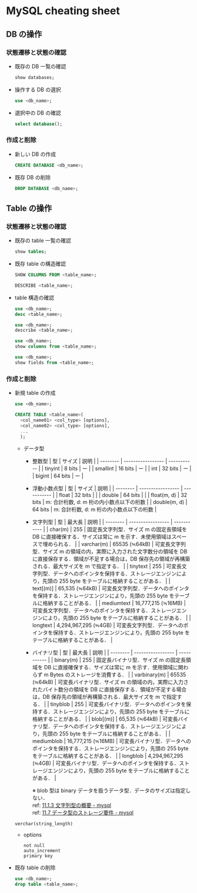 # MySQL cheating sheet

## DB の操作
### 状態遷移と状態の確認
- 既存の DB 一覧の確認
  ```sql
  show databases;
  ```
- 操作する DB の選択
  ```sql
  use <db_name>;
  ```
- 選択中の DB の確認
  ```sql
  select database();
  ```
### 作成と削除
- 新しい DB の作成
  ```sql
  CREATE DATABASE <db_name>;
  ```
- 既存 DB の削除
  ```sql
  DROP DATABASE <db_name>;
  ```
## Table の操作
### 状態遷移と状態の確認
- 既存の table 一覧の確認
  ```sql
  show tables;
  ```
- 既存 table の構造確認
  ```sql
  SHOW COLUMNS FROM <table_name>;
  ```
  ```sql
  DESCRIBE <table_name>;
  ```
- table 構造の確認
  ```sql
  use <db_name>;
  desc <table_name>;
  ```
  ```sql
  use <db_name>;
  describe <table_name>;
  ```
  ```sql
  use <db_name>;
  show columns from <table_name>;
  ```
  ```sql
  use <db_name>;
  show fields from <table_name>;
  ```
### 作成と削除
- 新規 table の作成
  ```sql
  use <db_name>;

  CREATE TABLE <table_name>(
    <col_name01> <col_type> [options], 
    <col_name02> <col_type> [options], 
    ...
    );
  ```
  - データ型
    - 整数型
      | 型       | サイズ            | 説明        |
      | -------- | ----------------- | ----------- |
      | tinyint  | 8 bits            | ー          |
      | smallint | 16 bits           | ー          |
      | int      | 32 bits           | ー          |
      | bigint   | 64 bits           | ー          |
    - 浮動小数点型
      | 型       | サイズ            | 説明        |
      | -------- | ----------------- | ----------- |
      | float    | 32 bits           |             |
      | double   | 64 bits           |             |
      | float(m, d) | 32 bits        | m: 合計桁数, d: m 桁の内小数点以下の桁数 |
      | double(m, d) | 64 bits       | m: 合計桁数, d: m 桁の内小数点以下の桁数 |
    - 文字列型
      | 型       | 最大長            | 説明        |
      | -------- | ----------------- | ----------- |
      | char(m)  | 255               | 固定長文字列型．サイズ m の固定長領域を DB に直接確保する．サイズは常に m を示す．未使用領域はスペースで埋められる． |
      | varchar(m) | 65535 (≒64kB)  | 可変長文字列型．サイズ m の領域の内，実際に入力された文字数分の領域を DB に直接保存する．領域が不足する場合は，DB 保存先の領域が再構築される．最大サイズを m で指定する． |
      | tinytext   |           255          | 可変長文字列型．データへのポインタを保持する．ストレージエンジンにより，先頭の 255 byte をテーブルに格納することがある． |
      | text[(m)]  |        65,535 (≒64kB) | 可変長文字列型．データへのポインタを保持する．ストレージエンジンにより，先頭の 255 byte をテーブルに格納することがある． |
      | mediumtext |    16,777,215 (≒16MB) | 可変長文字列型．データへのポインタを保持する．ストレージエンジンにより，先頭の 255 byte をテーブルに格納することがある． |
      | longtext   | 4,294,967,295 (≒4GB)  | 可変長文字列型．データへのポインタを保持する．ストレージエンジンにより，先頭の 255 byte をテーブルに格納することがある． |
    - バイナリ型
      | 型       | 最大長            | 説明        |
      | -------- | ----------------- | ----------- |
      | binary(m)    | 255            | 固定長バイナリ型．サイズ m の固定長領域を DB に直接確保する．サイズは常に m を示す．使用領域に関わらず m Bytes のストレージを消費する． |
      | varbinary(m) | 65535 (≒64kB) | 可変長バイナリ型．サイズ m の領域の内，実際に入力されたバイト数分の領域を DB に直接保存する．領域が不足する場合は，DB 保存先の領域が再構築される．最大サイズを m で指定する． |
      | tinyblob   |           255          | 可変長バイナリ型．データへのポインタを保持する．ストレージエンジンにより，先頭の 255 byte をテーブルに格納することがある． |
      | blob[(m)]  |        65,535 (≒64kB) | 可変長バイナリ型．データへのポインタを保持する．ストレージエンジンにより，先頭の 255 byte をテーブルに格納することがある． |
      | mediumblob |    16,777,215 (≒16MB) | 可変長バイナリ型．データへのポインタを保持する．ストレージエンジンにより，先頭の 255 byte をテーブルに格納することがある． |
      | longblob   | 4,294,967,295 (≒4GB)  | 可変長バイナリ型．データへのポインタを保持する．ストレージエンジンにより，先頭の 255 byte をテーブルに格納することがある． |

      ※ blob 型は binary データを扱うデータ型．データのサイズは指定しない．  
    ref: [11.1.3 文字列型の概要 - mysql](https://dev.mysql.com/doc/refman/5.6/ja/string-type-overview.html)  
    ref: [11.7 データ型のストレージ要件 - mysql](https://dev.mysql.com/doc/refman/5.6/ja/storage-requirements.html)
  ```
  verchar(string_length)
  ```
  - options
    ```
    not null
    auto_increment
    primary key
    ```
- 既存 table の削除
  ```sql
  use <db_name>;
  drop table <table_name>;
  ```


```
```


















